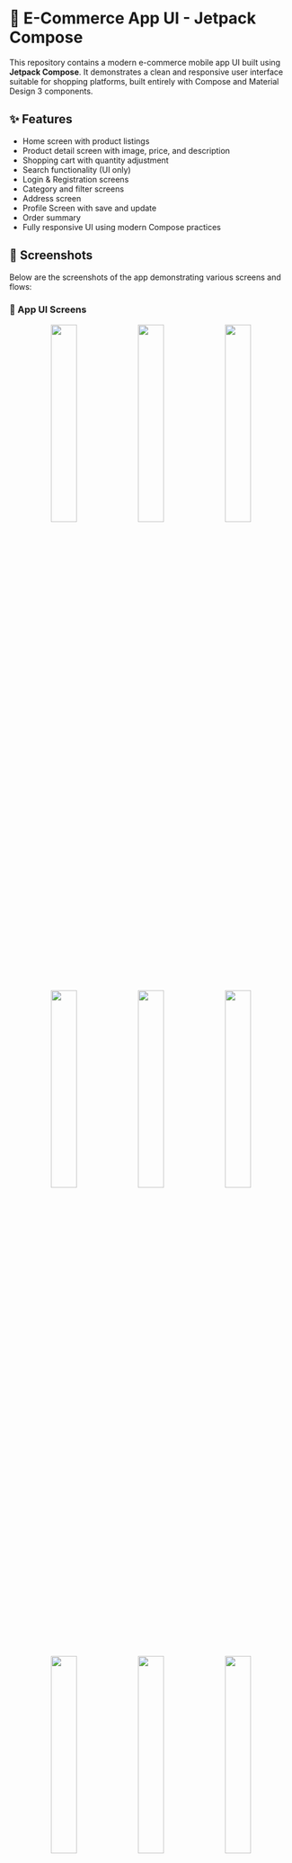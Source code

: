 # 🛒 E-Commerce App UI - Jetpack Compose

This repository contains a modern e-commerce mobile app UI built using **Jetpack Compose**. It demonstrates a clean and responsive user interface suitable for shopping platforms, built entirely with Compose and Material Design 3 components.

## ✨ Features

- Home screen with product listings
- Product detail screen with image, price, and description
- Shopping cart with quantity adjustment
- Search functionality (UI only)
- Login & Registration screens
- Category and filter screens
- Address screen
- Profile Screen with save and update 
- Order summary
- Fully responsive UI using modern Compose practices

## 📸 Screenshots

Below are the screenshots of the app demonstrating various screens and flows:

### 🔹 App UI Screens

<p align="center">
  <img src="doc/login.jpg" width="30%" />
  <img src="doc/signup.jpg" width="30%" />
  <img src="doc/home.jpg" width="30%" />
</p>

<p align="center">
  <img src="screenshots/screen4.jpg" width="30%" />
  <img src="screenshots/screen5.jpg" width="30%" />
  <img src="screenshots/screen6.jpg" width="30%" />
</p>

<p align="center">
  <img src="screenshots/screen7.jpg" width="30%" />
  <img src="screenshots/screen8.jpg" width="30%" />
  <img src="screenshots/screen9.jpg" width="30%" />
</p>

<p align="center">
  <img src="screenshots/screen10.jpg" width="30%" />
  <img src="screenshots/screen11.jpg" width="30%" />
  <img src="screenshots/screen12.jpg" width="30%" />
</p>

<p align="center">
  <img src="screenshots/screen13.jpg" width="30%" />
  <img src="screenshots/screen14.jpg" width="30%" />
  <img src="screenshots/screen15.jpg" width="30%" />
</p>

<p align="center">
  <img src="screenshots/screen16.jpg" width="30%" />
  <img src="screenshots/screen17.jpg" width="30%" />
  <img src="screenshots/screen18.jpg" width="30%" />
</p>


## 🛠️ Built With

- [Jetpack Compose](https://developer.android.com/jetpack/compose)
- [Material Design 3](https://m3.material.io/)
- Kotlin
- Android Studio

## 📁 Folder Structure

